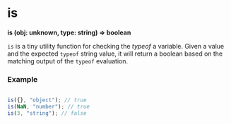 # is

**is (obj: unknown, type: string) => boolean**

`is` is a tiny utility function for checking the _typeof_ a variable. Given a value and the expected `typeof` string value, it will return a boolean based on the matching output of the `typeof` evaluation.

### Example

```ts

is({}, "object"); // true
is(NaN, "number"); // true
is(3, "string"); // false
```
